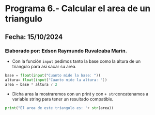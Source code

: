 # Programa 6.- Calcular el area de un triangulo
## Fecha: 15/10/2024
### Elaborado por: Edson Raymundo Ruvalcaba Marin. 
- Con la función `input` pedimos tanto la base como la altura de un triangulo para asi  sacar su area.
``` python
base = float(input("Cuanto mide la base: "))
altura= float(input("Cuanto mide la altura: "))
area = base * altura / 2
```
- Dicha area la mostraremos con un print y con `+ str`concatenamos a variable string para tener un resultado compatible.
```python
print("El area de este triangulo es: "+ str(area))
``` 
